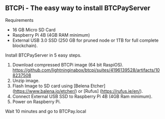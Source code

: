 ## BTCPi - The easy way to install BTCPayServer 

Requirements 
- 16 GB Micro SD Card
- Raspberry Pi 4B (4GB RAM minimum)
- External USB 3.0 SSD (250 GB for pruned node or 1TB for full complete blockchain).  

Install BTCPayServer in 5 easy steps. 
1. Download compressed BTCPi image (64 bit RaspiOS). https://github.com/lightninginabox/btcpi/suites/4196139528/artifacts/108237508
2. Unzip image. 
3. Flash Image to SD card using [Belena Etcher] (https://www.balena.io/etcher/) or [Rufus] (https://rufus.ie/en/). 
4. Connect External USB SSD to Raspberry Pi 4B (4GB Ram minimum). 
5. Power on Raspberry Pi. 

Wait 10 minutes and go to BTCPay.local
